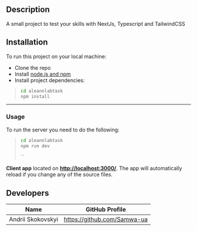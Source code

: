 ## Description

A small project to test your skills with NextJs, Typescript and TailwindCSS

## Installation

To run this project on your local machine:

- Clone the repo
- Install [node.js and npm](https://nodejs.org/)
- Install project dependencies:

> ```bash
> cd aleannlabtask
> npm install
> ```

---

### Usage

To run the server you need to do the following:

> ```bash
> cd aleannlabtask
> npm run dev
> ```
>
> ``

**Client app** located on **<http://localhost:3000/>**. The app will automatically reload if you change any of the source files.

## Developers

| Name              | GitHub Profile                |
| ----------------- | ----------------------------- |
| Andrii Skokovskyi | <https://github.com/Samwa-ua> |
